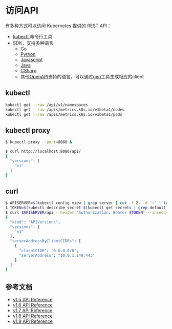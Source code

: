 # 访问API

有多种方式可以访问 Kubernetes 提供的 REST API：

- [kubectl ](kubectl.md)命令行工具
- SDK，支持多种语言
  - [Go](https://github.com/kubernetes/client-go)
  - [Python](https://github.com/kubernetes-incubator/client-python)
  - [Javascript](https://github.com/kubernetes-client/javascript)
  - [Java](https://github.com/kubernetes-client/java)
  - [CSharp](https://github.com/kubernetes-client/csharp)
  - 其他[OpenAPI](https://www.openapis.org/)支持的语言，可以通过[gen](https://github.com/kubernetes-client/gen)工具生成相应的client

## kubectl

```sh
kubectl get --raw /api/v1/namespaces
kubectl get --raw /apis/metrics.k8s.io/v1beta1/nodes
kubectl get --raw /apis/metrics.k8s.io/v1beta1/pods
```

## kubectl proxy

```sh
$ kubectl proxy --port=8080 &

$ curl http://localhost:8080/api/
{
  "versions": [
    "v1"
  ]
}
```

## curl

```sh
$ APISERVER=$(kubectl config view | grep server | cut -f 2- -d ":" | tr -d " ")
$ TOKEN=$(kubectl describe secret $(kubectl get secrets | grep default | cut -f1 -d ' ') | grep -E '^token' | cut -f2 -d':' | tr -d '\t')
$ curl $APISERVER/api --header "Authorization: Bearer $TOKEN" --insecure
{
  "kind": "APIVersions",
  "versions": [
    "v1"
  ],
  "serverAddressByClientCIDRs": [
    {
      "clientCIDR": "0.0.0.0/0",
      "serverAddress": "10.0.1.149:443"
    }
  ]
}
```



## 参考文档

- [v1.5 API Reference](https://kubernetes.io/docs/api-reference/v1.5/)
- [v1.6 API Reference](https://kubernetes.io/docs/api-reference/v1.6)
- [v1.7 API Reference](https://kubernetes.io/docs/api-reference/v1.7/)
- [v1.8 API Reference](https://kubernetes.io/docs/api-reference/v1.8/)
- [v1.9 API Reference](https://kubernetes.io/docs/api-reference/v1.9/)
